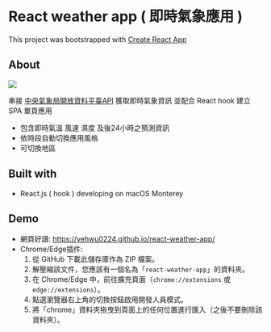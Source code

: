 # React weather app ( 即時氣象應用 )
This project was bootstrapped with [Create React App](https://github.com/facebook/create-react-app)

## About
![](https://imgur.com/PLEqiZQ.jpg)

串接 [中央氣象局開放資料平臺API](https://opendata.cwb.gov.tw/dist/opendata-swagger.html) 獲取即時氣象資訊
並配合 React hook 建立 SPA 單頁應用
- 包含即時氣溫 風速 濕度 及後24小時之預測資訊
- 依時段自動切換應用風格
- 可切換地區

## Built with
- React.js ( hook )
developing on macOS Monterey

## Demo
- 網頁好讀: <https://yehwu0224.github.io/react-weather-app/>
- Chrome/Edge插件:
    1. 從 GitHub 下載此儲存庫作為 ZIP 檔案。
    2. 解壓縮該文件，您應該有一個名為「`react-weather-app`」的資料夾。
    3. 在 Chrome/Edge 中，前往擴充頁面（`chrome://extensions` 或 `edge://extensions`）。
    4. 點選瀏覽器右上角的切換按鈕啟用開發人員模式。
    5. 將「chrome」資料夾拖曳到頁面上的任何位置進行匯入（之後不要刪除該資料夾）。
